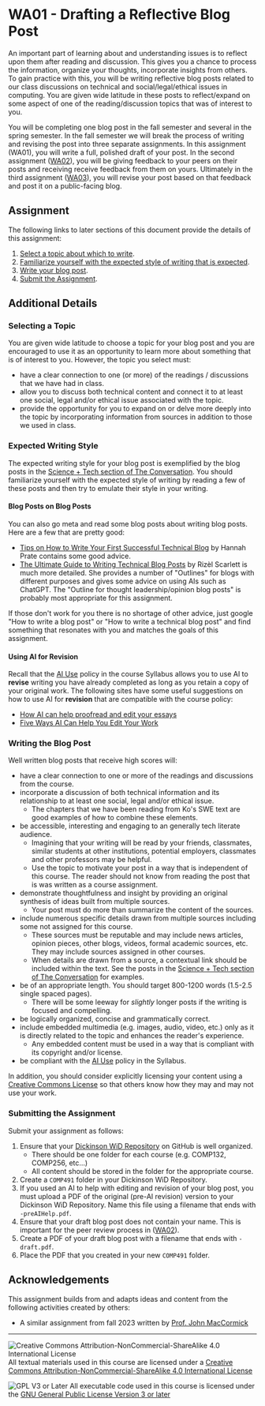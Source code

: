 # WA01 - Drafting a Reflective Blog Post

An important part of learning about and understanding issues is to reflect upon them after reading and discussion. This gives you a chance to process the information, organize your thoughts, incorporate insights from others. To gain practice with this, you will be writing reflective blog posts related to our class discussions on technical and social/legal/ethical issues in computing. You are given wide latitude in these posts to reflect/expand on some aspect of one of the reading/discussion topics that was of interest to you.

You will be completing one blog post in the fall semester and several in the spring semester. In the fall semester we will break the process of writing and revising the post into three separate assignments. In this assignment (WA01), you will write a full, polished draft of your post. In the second assignment ([WA02](WA02-BlogPostPeerReview.md)), you will be giving feedback to your peers on their posts and receiving receive feedback from them on yours. Ultimately in the third assignment ([WA03](WA03-BlogPostRevision.md)), you will revise your post based on that feedback and post it on a public-facing blog.

## Assignment

The following links to later sections of this document provide the details of this assignment:

1. [Select a topic about which to write](#selecting-a-topic).
2. [Familiarize yourself with the expected style of writing that is expected](#expected-writing-style).
3. [Write your blog post](#writing-the-blog-post).
4. [Submit the Assignment](#submitting-the-assignment).

## Additional Details

### Selecting a Topic

You are given wide latitude to choose a topic for your blog post and you are encouraged to use it as an opportunity to learn more about something that is of interest to you. However, the topic you select must:
- have a clear connection to one (or more) of the readings / discussions that we have had in class. 
- allow you to discuss both technical content and connect it to at least one social, legal and/or ethical issue associated with the topic.
- provide the opportunity for you to expand on or delve more deeply into the topic by incorporating information from sources in addition to those we used in class.

### Expected Writing Style

The expected writing style for your blog post is exemplified by the blog posts in the [Science + Tech section of The Conversation](https://theconversation.com/us/technology). You should familiarize yourself with the expected style of writing by reading a few of these posts and then try to emulate their style in your writing.

#### Blog Posts on Blog Posts

You can also go meta and read some blog posts about writing blog posts.  Here are a few that are pretty good:
- [Tips on How to Write Your First Successful Technical Blog](https://medium.com/quark-works/tips-on-how-to-write-your-first-successful-technical-blog-4cb65e5b4ce4) by Hannah Prate contains some good advice.
- [The Ultimate Guide to Writing Technical Blog Posts](https://dev.to/blackgirlbytes/the-ultimate-guide-to-writing-technical-blog-posts-5464) by Rizèl Scarlett is much more detailed. She provides a number of "Outlines" for blogs with different purposes and gives some advice on using AIs such as ChatGPT.  The "Outline for thought leadership/opinion blog posts" is probably most appropriate for this assignment.

If those don't work for you there is no shortage of other advice, just google "How to write a blog post" or "How to write a technical blog post" and find something that resonates with you and matches the goals of this assignment.

#### Using AI for Revision

Recall that the [AI Use](../syllabus.md#ai-use) policy in the course Syllabus allows you to use AI to **revise** writing you have already completed as long as you retain a copy of your original work. The following sites have some useful suggestions on how to use AI for **revision** that are compatible with the course policy:
- [How AI can help proofread and edit your essays](https://www.microsoft.com/en-us/microsoft-365-life-hacks/writing/how-ai-can-help-you-proofread-and-edit-essays)
- [Five Ways AI Can Help You Edit Your Work](https://www.oxbridgeediting.co.uk/blog/five-ways-ai-can-help-you-edit-your-work/)

### Writing the Blog Post

Well written blog posts that receive high scores will:
- have a clear connection to one or more of the readings and discussions from the course.
- incorporate a discussion of both technical information and its relationship to at least one social, legal and/or ethical issue.
  - The chapters that we have been reading from Ko's SWE text are good examples of how to combine these elements.
- be accessible, interesting and engaging to an generally tech literate audience.
  - Imagining that your writing will be read by your friends, classmates, similar students at other institutions, potential employers, classmates and other professors may be helpful.
  - Use the topic to motivate your post in a way that is independent of this course. The reader should not know from reading the post that is was written as a course assignment.
- demonstrate thoughtfulness and insight by providing an original synthesis of ideas built from multiple sources. 
  - Your post must do more than summarize the content of the sources.
- include numerous specific details drawn from multiple sources including some not assigned for this course. 
  - These sources must be reputable and may include news articles, opinion pieces, other blogs, videos, formal academic sources, etc. They may include sources assigned in other courses.
  - When details are drawn from a source, a contextual link should be included within the text. See the posts in the [Science + Tech section of The Conversation](https://theconversation.com/us/technology) for examples.
- be of an appropriate length. You should target 800-1200 words (1.5-2.5 single spaced pages).
  - There will be some leeway for *slightly* longer posts if the writing is focused and compelling.
- be logically organized, concise and grammatically correct.
- include embedded multimedia (e.g. images, audio, video, etc.) only as it is directly related to the topic and enhances the reader's experience.
  - Any embedded content must be used in a way that is compliant with its copyright and/or license.
- be compliant with the [AI Use](../syllabus.md#ai-use) policy in the Syllabus.

In addition, you should consider explicitly licensing your content using a [Creative Commons License](https://creativecommons.org/share-your-work/) so that others know how they may and may not use your work.

### Submitting the Assignment

Submit your assignment as follows:
1. Ensure that your [Dickinson WiD Repository](https://github.com/Dickinson-COMP-WiD) on GitHub is well organized.
   - There should be one folder for each course (e.g. COMP132, COMP256, etc...)
   - All content should be stored in the folder for the appropriate course.
2. Create a `COMP491` folder in your Dickinson WiD Repository.
3. If you used an AI to help with editing and revision of your blog post, you must upload a PDF of the original (pre-AI revision) version to your Dickinson WiD Repository.  Name this file using a filename that ends with `-preAIHelp.pdf`.
4. Ensure that your draft blog post does not contain your name.  This is important for the peer review process in ([WA02](WA02-BlogPostPeerReview.md)).
5. Create a PDF of your draft blog post with a filename that ends with `-draft.pdf`.
6. Place the PDF that you created in your new `COMP491` folder.

## Acknowledgements

This assignment builds from and adapts ideas and content from the following activities created by others:

* A similar assignment from fall 2023 written by [Prof. John MacCormick](https://dickinson-comp491-fall2023.github.io/comp491-fa2023-web/hw/RBP.docx)

---

![Creative Commons Attribution-NonCommercial-ShareAlike 4.0 International License](https://i.creativecommons.org/l/by-nc-sa/4.0/88x31.png "Creative Commons Attribution-NonCommercial-ShareAlike 4.0 International License") All textual materials used in this course are licensed under a [Creative Commons Attribution-NonCommercial-ShareAlike 4.0 International License](http://creativecommons.org/licenses/by-nc-sa/4.0/)

![GPL V3 or Later](https://www.gnu.org/graphics/gplv3-or-later-sm.png "GPL V3 or later") All executable code used in this course is licensed under the [GNU General Public License Version 3 or later](https://www.gnu.org/licenses/gpl.txt)

